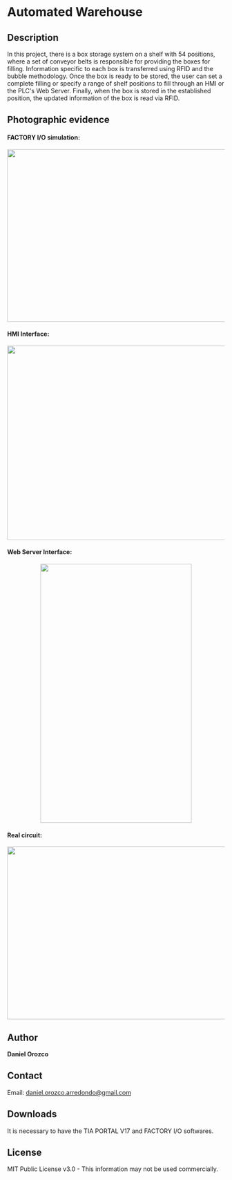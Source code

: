 # Automated Warehouse
## Description
In this project, there is a box storage system on a shelf with 54 positions, where a set of conveyor belts is responsible for providing the boxes for filling. Information specific to each box is transferred using RFID and the bubble methodology. Once the box is ready to be stored, the user can set a complete filling or specify a range of shelf positions to fill through an HMI or the PLC's Web Server. Finally, when the box is stored in the established position, the updated information of the box is read via RFID.

## Photographic evidence
#### FACTORY I/O simulation:

<p align="center"><img src="https://github.com/DanielOrozcoA/AutomatedWarehouse-TIA_PORTAL/assets/152805004/91fde800-e6e1-4a41-9e27-ab391eed0071" width="720" height="400"/>

#### HMI Interface:

<p align="center"><img src="https://github.com/DanielOrozcoA/AutomatedWarehouse-TIA_PORTAL/assets/152805004/8b36796e-4129-44ad-b6cf-22e0af5dd4a6" width="600" height="450"/>

#### Web Server Interface:

<p align="center"><img src="https://github.com/DanielOrozcoA/AutomatedWarehouse-TIA_PORTAL/assets/152805004/7f83b9f6-0fc2-41f4-9448-a3b32c6ffdff" width="350" height="600"/>

#### Real circuit:

<p align="center"><img src="https://github.com/DanielOrozcoA/AutomatedWarehouse-TIA_PORTAL/assets/152805004/ae9a23df-62f9-4f4b-a043-6314b5e75e1f" width="600" height="400"/>

## Author
**Daniel Orozco**

## Contact
Email: daniel.orozco.arredondo@gmail.com

## Downloads
It is necessary to have the TIA PORTAL V17 and FACTORY I/O softwares.

## License
MIT Public License v3.0 - This information may not be used commercially.
